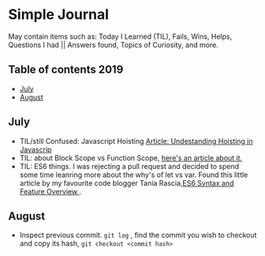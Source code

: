 # Simple Journal
May contain items such as: Today I Learned (TIL), Fails, Wins, Helps, Questions I had || Answers found, Topics of Curiosity, and more. 


## Table of contents 2019
- [July](#july)
- [August](#august)


## July
- TIL/still Confused: Javascript Hoisting [Article: Undestanding Hoisting in Javascrip](https://scotch.io/tutorials/understanding-hoisting-in-javascript "Undestanding Hoisting in Javascript") 
- TIL: about Block Scope vs Function Scope, [here's an article about it.](https://medium.com/@josephcardillo/the-difference-between-function-and-block-scope-in-javascript-4296b2322abe "The Difference Between Function and Block Scope in JavaScript")
- TIL: ES6 things. I was rejecting a pull request and decided to spend some time leanring more about the why's of let vs var. Found this little article by my favourite code blogger Tania Rascia,[ES6 Syntax and Feature Overview
](https://www.taniarascia.com/es6-syntax-and-feature-overview/ "ES6 Syntax and Feature Overview
").


## August
- Inspect previous commit. `git log` , find the commit you wish to checkout and copy its hash, `git checkout <commit hash>`
